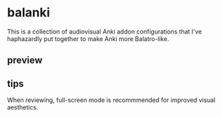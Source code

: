 # balanki

This is a collection of audiovisual Anki addon configurations that I've haphazardly put together to make Anki more Balatro-like.

## preview

## tips
When reviewing, full-screen mode is recommmended for improved visual aesthetics.

